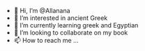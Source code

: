 - 👋 Hi, I’m @Allanana
- 👀 I’m interested in ancient Greek 
- 🌱 I’m currently learning greek and Egyptian 
- 💞️ I’m looking to collaborate on my book
- 📫 How to reach me ...

<!---
Allanana/Allanana is a ✨ special ✨ repository because its `README.md` (this file) appears on your GitHub profile.
You can click the Preview link to take a look at your changes.
--->
